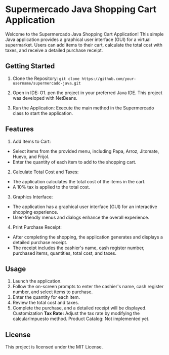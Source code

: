 # Supermercado Java Shopping Cart Application

Welcome to the Supermercado Java Shopping Cart Application! This simple Java application provides a graphical user interface (GUI) for a virtual supermarket. Users can add items to their cart, calculate the total cost with taxes, and receive a detailed purchase receipt.

## Getting Started

1. Clone the Repository:
`git clone https://github.com/your-username/supermercado-java.git`
1. Open in IDE:
O1. pen the project in your preferred Java IDE. This project was developed with NetBeans.

1. Run the Application:
Execute the main method in the Supermercado class to start the application.

## Features

1. Add Items to Cart:

* Select items from the provided menu, including Papa, Arroz, Jitomate, Huevo, and Frijol.
* Enter the quantity of each item to add to the shopping cart.
2. Calculate Total Cost and Taxes:
* The application calculates the total cost of the items in the cart.
* A 10% tax is applied to the total cost.
3. Graphics Interface:

* The application has a graphical user interface (GUI) for an interactive shopping experience.
* User-friendly menus and dialogs enhance the overall experience.
4. Print Purchase Receipt:

* After completing the shopping, the application generates and displays a detailed purchase receipt.
* The receipt includes the cashier's name, cash register number, purchased items, quantities, total cost, and taxes.

## Usage
1. Launch the application.
2. Follow the on-screen prompts to enter the cashier's name, cash register number, and select items to purchase.
3. Enter the quantity for each item.
4. Review the total cost and taxes.
5. Complete the purchase, and a detailed receipt will be displayed.
Customization
**Tax Rate:** Adjust the tax rate by modifying the calcularImpuesto method.
Product Catalog: Not implemented yet.

## License
This project is licensed under the MIT License.


